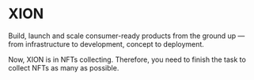 # XION

Build, launch and scale consumer-ready products from the ground up — from infrastructure to development, concept to deployment.

Now, XION is in NFTs collecting. Therefore, you need to finish the task to collect NFTs as many as possible.
